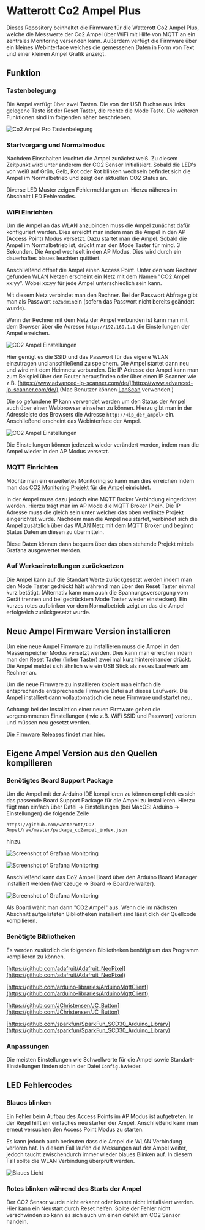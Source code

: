 # Watterott Co2 Ampel Plus

Dieses Repository beinhaltet die Firmware für die Watterott Co2 Ampel Plus, welche die Messwerte der Co2 Ampel über WiFi mit Hilfe von MQTT an ein zentrales Monitoring versenden kann. Außerdem verfügt die Firmware über ein kleines Webinterface welches die gemessenen Daten in Form von Text und einer kleinen Ampel Grafik anzeigt.

## Funktion

### Tastenbelegung

Die Ampel verfügt über zwei Tasten. Die von der USB Buchse aus links gelegene Taste ist der Reset Taster, die rechte die Mode Taste. Die weiteren Funktionen sind im folgenden näher beschrieben.

![Co2 Ampel Pro Tastenbelegung](docs/images/Tastenbelegung.png)

### Startvorgang und Normalmodus
Nachdem Einschalten leuchtet die Ampel zunächst weiß. Zu diesem Zeitpunkt wird unter anderem der CO2 Sensor Initialisiert. 
Sobald die LED's von weiß auf Grün, Gelb, Rot oder Rot blinken wechseln befindet sich die Ampel im Normalbetrieb und zeigt den aktuellen CO2 Status an.

Diverse LED Muster zeigen Fehlermeldungen an. Hierzu näheres im Abschnitt LED Fehlercodes.

### WiFi Einrichten

Um die Ampel an das WLAN anzubinden muss die Ampel zunächst dafür konfiguriert werden. Dies erreicht man indem man die Ampel in den AP (Access Point) Modus versetzt. Dazu startet man die Ampel. Sobald die Ampel im Normalbetrieb ist, drückt man den Mode Taster für mind. 3 Sekunden. Die Ampel wechselt in den AP Modus. Dies wird durch ein dauerhaftes blaues leuchten quittiert.

Anschließend öffnet die Ampel einen Access Point. Unter den vom Rechner gefunden WLAN Netzen erscheint ein Netz mit dem Namen "CO2 Ampel xx:yy". Wobei xx:yy für jede Ampel unterschiedlich sein kann.

Mit diesem Netz verbindet man den Rechner. Bei der Passwort Abfrage gibt man als Passwort ```co2admin```ein (sofern das Passwort nicht bereits geändert wurde).

Wenn der Rechner mit dem Netz der Ampel verbunden ist kann man mit dem Browser über die Adresse ```http://192.169.1.1``` die Einstellungen der Ampel erreichen.

![CO2 Ampel Einstellungen](docs/images/AP_Mode.png)

Hier genügt es die SSID und das Passwort für das eigene WLAN einzutragen und anschließend zu speichern. Die Ampel startet dann neu und wird mit dem Heimnetz verbunden. Die IP Adresse der Ampel kann man zum Beispiel über den Router herausfinden oder über einen IP Scanner wie z.B. [https://www.advanced-ip-scanner.com/de/](https://www.advanced-ip-scanner.com/de/) (Mac Benutzer können [LanScan](https://apps.apple.com/de/app/lanscan/id472226235?mt=12) verwenden.)

Die so gefundene IP kann verwendet werden um den Status der Ampel auch über einen Webbrowser einsehen zu können. Hierzu gibt man in der Adressleiste des Browsers die Adresse ```http://<ip_der_ampel>``` ein. Anschließend erscheint das Webinterface der Ampel.

![CO2 Ampel Einstellungen](docs/images/ampel_frontend.png)

Die Einstellungen können jederzeit wieder verändert werden, indem man die Ampel wieder in den AP Modus versetzt.

### MQTT Einrichten
Möchte man ein erweitertes Monitoring so kann man dies erreichen indem man das [CO2 Monitoring Projekt für die Ampel](https://github.com/mariolukas/Docker-CO2-Monitoring) einrichtet.

In der Ampel muss dazu jedoch eine MQTT Broker Verbindung eingerichtet werden. Hierzu trägt man im AP Mode die MQTT Broker IP ein. Die IP Adresse muss die gleich sein unter welcher das oben verlinkte Projekt eingerichtet wurde. Nachdem man die Ampel neu startet, verbindet sich die Ampel zusätzlich über das WLAN Netz mit dem MQTT Broker und beginnt Status Daten an diesen zu übermitteln. 

Diese Daten können dann bequem über das oben stehende Projekt mittels Grafana ausgewertet werden.

### Auf Werkseinstellungen zurücksetzen

Die Ampel kann auf die Standart Werte zurückgesetzt werden indem man den Mode Taster gedrückt hält während man über den Reset Taster einmal kurz betätigt. (Alternativ kann man auch die Spannungsversorgung vom Gerät trennen und bei gedrücktem Mode Taster wieder einstecken). Ein kurzes rotes aufblinken vor dem Normalbetrieb zeigt an das die Ampel erfolgreich zurückgesetzt wurde.


## Neue Ampel Firmware Version installieren
Um eine neue Ampel Firmware zu installieren muss die Ampel in den Massenspeicher Modus versetzt werden. Dies kann man erreichen indem man den Reset Taster (linker Taster) zwei mal kurz hintereinander drückt. Die Ampel meldet sich ähnlich wie ein USB Stick als neues Laufwerk am Rechner an. 

Um die neue Firmware zu installieren kopiert man einfach die entsprechende entsprechende Firmware Datei auf dieses Laufwerk. Die Ampel installiert dann vollautomatisch die neue Firmware und startet neu. 

Achtung: bei der Installation einer neuen Firmware gehen die vorgenommenen Einstellungen ( wie z.B. WiFi SSID und Passwort) verloren und müssen neu gesetzt werden. 

[Die Firmware Releases findet man hier](https://github.com/mariolukas/Watterott-CO2-Ampel-Plus-Firmware/releases).

## Eigene Ampel Version aus den Quellen kompilieren

### Benötigtes Board Support Package
Um die Ampel mit der Arduino IDE kompilieren zu können empfiehlt es sich das passende Board Support Package für die Ampel zu installieren. Hierzu fügt man einfach über Datei -> Einstellungen (bei MacOS: Arduino -> Einstellungen) die folgende Zeile 

```
https://github.com/watterott/CO2-Ampel/raw/master/package_co2ampel_index.json
``` 
hinzu.

![Screenshot of Grafana Monitoring](docs/images/arduino_einstellungen.png)

![Screenshot of Grafana Monitoring](docs/images/add_bsp.png)

Anschließend kann das Co2 Ampel Board über den Arduino Board Manager installiert werden (Werkzeuge -> Board -> Boardverwalter).

![Screenshot of Grafana Monitoring](docs/images/install_bsp.png)

Als Board wählt man dann "CO2 Ampel" aus. Wenn die im nächsten Abschnitt aufgelisteten Bibliotheken installiert sind lässt dich der Quellcode kompilieren.

### Benötigte Bibliotheken

Es werden zusätzlich die folgenden Bibliotheken benötigt um das Programm kompilieren zu können.

[https://github.com/adafruit/Adafruit_NeoPixel](https://github.com/adafruit/Adafruit_NeoPixel)

[https://github.com/arduino-libraries/ArduinoMqttClient](https://github.com/arduino-libraries/ArduinoMqttClient)

[https://github.com/JChristensen/JC_Button](https://github.com/JChristensen/JC_Button)

[https://github.com/sparkfun/SparkFun_SCD30_Arduino_Library](https://github.com/sparkfun/SparkFun_SCD30_Arduino_Library)


### Anpassungen
Die meisten Einstellungen wie Schwellwerte für die Ampel sowie Standart-Einstellungen finden sich in der Datei ```Config.h```wieder.


## LED Fehlercodes
### Blaues blinken
Ein Fehler beim Aufbau des Access Points im AP Modus ist aufgetreten. In der Regel hilft ein einfaches neu starten der Ampel. Anschließend kann man erneut versuchen den Access Point Modus zu starten.

Es kann jedoch auch bedeuten dass die Ampel die WLAN Verbindung verloren hat. In diesem Fall laufen die Messungen auf der Ampel weiter, jedoch taucht zwischendurch immer wieder blaues Blinken auf. In diesem Fall sollte die WLAN Verbindung überprüft werden.

![Blaues Licht](docs/images/rambo.jpg)

### Rotes blinken während des Starts der Ampel
Der CO2 Sensor wurde nicht erkannt oder konnte nicht initialisiert werden. Hier kann ein Neustart durch Reset helfen. Sollte der Fehler nicht verschwinden so kann es sich auch um einen defekt am CO2 Sensor handeln.
